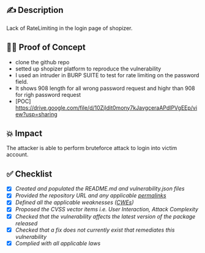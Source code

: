 ## ✍️ Description
Lack of RateLimiting in the login page of shopizer.
## 🕵️‍♂️ Proof of Concept 
* clone the github repo 
* setted up shopizer platform to reproduce the vulnerability
* I used an intruder in BURP SUITE to test for rate limiting on the password field.
* It shows 908 length for all wrong password request and highr than 908 for righ password request
* [POC] https://drive.google.com/file/d/10ZjIdit0mony7kJavgceraAPdlPVgEEp/view?usp=sharing
## 💥 Impact
The attacker is able to perform bruteforce attack to login into victim account.
## ✅ Checklist
- [x] _Created and populated the README.md and vulnerability.json files_
- [x] _Provided the repository URL and any applicable [permalinks]([https://help.github.com/en/github/managing-files-in-a-repository/getting-permanent-links-to-files](https://help.github.com/en/github/managing-files-in-a-repository/getting-permanent-links-to-files))_
- [x] _Defined all the applicable weaknesses ([CWEs]([https://cwe.mitre.org/](https://cwe.mitre.org/)))_
- [x] _Proposed the CVSS vector items i.e. User Interaction, Attack Complexity_
- [x] _Checked that the vulnerability affects the latest version of the package released_
- [x] _Checked that a fix does not currently exist that remediates this vulnerability_
- [x] _Complied with all applicable laws_
